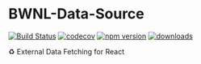 # BWNL-Data-Source

[![Build Status](https://travis-ci.com/SudoDotDog/BWNL-Data-Source.svg?branch=master)](https://travis-ci.com/SudoDotDog/BWNL-Data-Source)
[![codecov](https://codecov.io/gh/SudoDotDog/BWNL-Data-Source/branch/master/graph/badge.svg)](https://codecov.io/gh/SudoDotDog/BWNL-Data-Source)
[![npm version](https://badge.fury.io/js/%40bwnl%2Fdata-source.svg)](https://www.npmjs.com/package/@bwnl/data-source)
[![downloads](https://img.shields.io/npm/dm/@bwnl/data-source.svg)](https://www.npmjs.com/package/@bwnl/data-source)

:recycle: External Data Fetching for React
